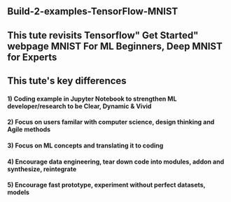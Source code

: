 ## Build-2-examples-TensorFlow-MNIST
## This tute revisits Tensorflow" Get Started" webpage MNIST For ML Beginners, Deep MNIST for Experts
## This tute's key differences 
#### 1) Coding example in Jupyter Notebook to strengthen ML developer/research to be Clear, Dynamic & Vivid 
#### 2) Focus on users familar with computer science, design thinking and Agile methods
#### 3) Focus on ML concepts and translating it to coding
#### 4) Encourage data engineering, tear down code into modules, addon and synthesize, reintegrate 
#### 5) Encourage fast prototype, experiment without perfect datasets, models 
